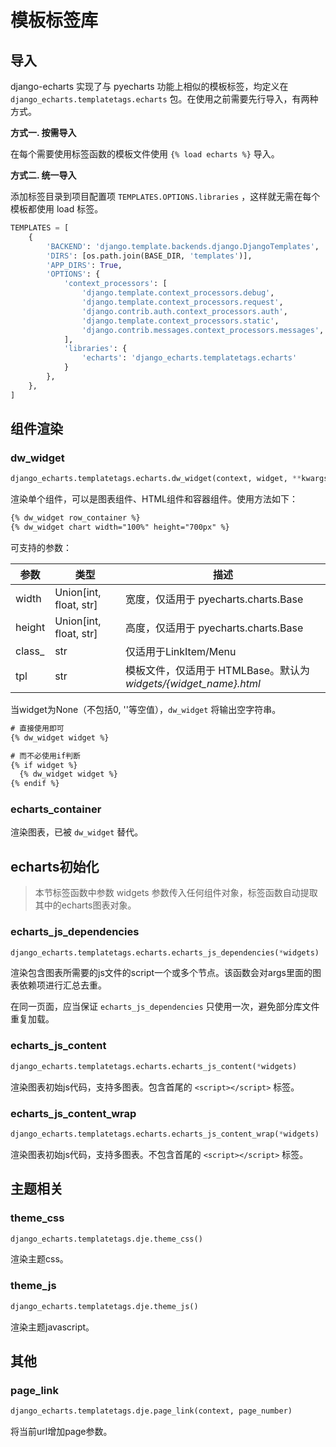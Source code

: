 # 模板标签库

## 导入

django-echarts 实现了与 pyecharts 功能上相似的模板标签，均定义在 `django_echarts.templatetags.echarts` 包。在使用之前需要先行导入，有两种方式。

**方式一. 按需导入**

在每个需要使用标签函数的模板文件使用 `{% load echarts %}` 导入。

**方式二. 统一导入**

添加标签目录到项目配置项 `TEMPLATES.OPTIONS.libraries` ，这样就无需在每个模板都使用 load 标签。

```python
TEMPLATES = [
    {
        'BACKEND': 'django.template.backends.django.DjangoTemplates',
        'DIRS': [os.path.join(BASE_DIR, 'templates')],
        'APP_DIRS': True,
        'OPTIONS': {
            'context_processors': [
                'django.template.context_processors.debug',
                'django.template.context_processors.request',
                'django.contrib.auth.context_processors.auth',
                'django.template.context_processors.static',
                'django.contrib.messages.context_processors.messages',
            ],
            'libraries': {
                'echarts': 'django_echarts.templatetags.echarts'
            }
        },
    },
]
```

## 组件渲染

### dw_widget

```python
django_echarts.templatetags.echarts.dw_widget(context, widget, **kwargs)
```

渲染单个组件，可以是图表组件、HTML组件和容器组件。使用方法如下：

```html
{% dw_widget row_container %}
{% dw_widget chart width="100%" height="700px" %}
```

可支持的参数：

| 参数   | 类型                   | 描述                                                         |
| ------ | ---------------------- | ------------------------------------------------------------ |
| width  | Union[int, float, str] | 宽度，仅适用于 pyecharts.charts.Base                         |
| height | Union[int, float, str] | 高度，仅适用于 pyecharts.charts.Base                         |
| class_ | str                    | 仅适用于LinkItem/Menu                                        |
| tpl    | str                    | 模板文件，仅适用于 HTMLBase。默认为 *widgets/{widget_name}.html* |

当widget为None（不包括0, ''等空值），`dw_widget` 将输出空字符串。

```html
# 直接使用即可
{% dw_widget widget %}

# 而不必使用if判断
{% if widget %}
  {% dw_widget widget %}
{% endif %}
```

### echarts_container

渲染图表，已被 `dw_widget` 替代。

## echarts初始化

> 本节标签函数中参数 widgets 参数传入任何组件对象，标签函数自动提取其中的echarts图表对象。

### echarts_js_dependencies

```python
django_echarts.templatetags.echarts.echarts_js_dependencies(*widgets)
```
渲染包含图表所需要的js文件的script一个或多个节点。该函数会对args里面的图表依赖项进行汇总去重。

在同一页面，应当保证 `echarts_js_dependencies` 只使用一次，避免部分库文件重复加载。

### echarts_js_content

```python
django_echarts.templatetags.echarts.echarts_js_content(*widgets)
```
渲染图表初始js代码，支持多图表。包含首尾的 `<script></script>` 标签。

### echarts_js_content_wrap

```python
django_echarts.templatetags.echarts.echarts_js_content_wrap(*widgets)
```

渲染图表初始js代码，支持多图表。不包含首尾的 `<script></script>` 标签。

## 主题相关

### theme_css

```python
django_echarts.templatetags.dje.theme_css()
```

渲染主题css。

### theme_js

```python
django_echarts.templatetags.dje.theme_js()
```

渲染主题javascript。

## 其他

### page_link

```python
django_echarts.templatetags.dje.page_link(context, page_number)
```

将当前url增加page参数。

